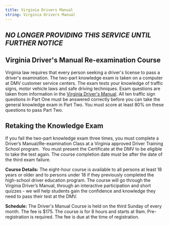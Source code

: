 ```yaml
---
title: Virginia Drivers Manual
string: Virginia Drivers Manual
---
```

## *NO LONGER PROVIDING THIS SERVICE UNTIL FURTHER NOTICE*

## Virginia Driver's Manual Re-examination Course

Virginia law requires that every person seeking a driver's license to pass a driver's examination. The two-part knowledge exam is taken on a computer at DMV customer service centers. The exam tests your knowledge of traffic signs, motor vehicle laws and safe driving techniques. Exam questions are taken from information in the [Virginia Driver's Manual](https://www.dmv.virginia.gov/drivers/manual.asp). All ten traffic sign questions in Part One must be answered correctly before you can take the general knowledge exam in Part Two. You must score at least 80% on these questions to pass Part Two.

## Retaking the Knowledge Exam

If you fail the two-part knowledge exam three times, you must complete a Driver’s Manual/Re-examination Class at a Virginia approved Driver Training School program.  You must present the Certificate at the DMV to be eligible to take the test again. The course completion date must be after the date of the third exam failure.

**Course Details:** The eight-hour course is available to all persons at least 18 years or older and to persons under 18 if they previously completed the high-school driver education program. The course will go through the Virginia Driver’s Manual, through an interactive participation and short quizzes - we will help students gain the confidence and knowledge they need to pass their test at the DMV.

**Schedule:** The Driver's Manual Course is held on the third Sunday of every month. The fee is $175. The course is for 8 hours and starts at 9am. Pre-registration is required. The fee is due at the time of registration.